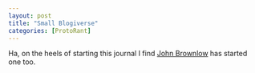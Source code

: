 ```yaml
---
layout: post
title: "Small Blogiverse"
categories: [ProtoRant]
---
```

Ha, on the heels of starting this journal I find <a href="http://www.johnbrownlow.com" target="linkframe">John Brownlow</a> has started one too.


